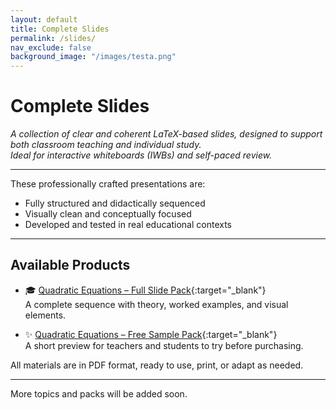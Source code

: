 ```yaml
---
layout: default
title: Complete Slides
permalink: /slides/
nav_exclude: false
background_image: "/images/testa.png"
---
```


# Complete Slides

_A collection of clear and coherent LaTeX-based slides, designed to support both classroom teaching and individual study._  
_Ideal for interactive whiteboards (IWBs) and self-paced review._

---

These professionally crafted presentations are:

- Fully structured and didactically sequenced  
- Visually clean and conceptually focused  
- Developed and tested in real educational contexts

---

## Available Products

- 🎓 [Quadratic Equations – Full Slide Pack](https://cesarepeli.gumroad.com/l/quadratic-slide-pack){:target="_blank"}  
  A complete sequence with theory, worked examples, and visual elements.

- ✨ [Quadratic Equations – Free Sample Pack](https://cesarepeli.gumroad.com/l/hoxus){:target="_blank"}  
  A short preview for teachers and students to try before purchasing.

All materials are in PDF format, ready to use, print, or adapt as needed.

---

More topics and packs will be added soon.
